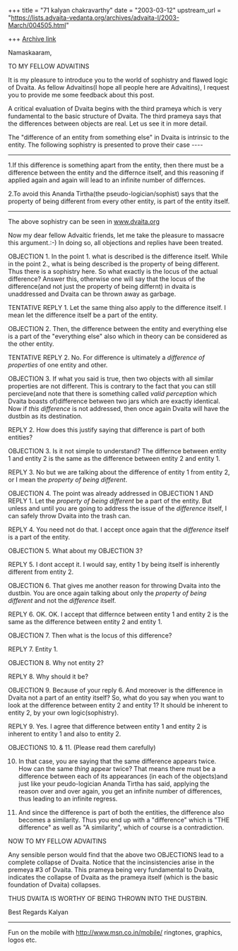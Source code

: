+++
title = "71 kalyan chakravarthy"
date = "2003-03-12"
upstream_url = "https://lists.advaita-vedanta.org/archives/advaita-l/2003-March/004505.html"

+++
[Archive link](https://lists.advaita-vedanta.org/archives/advaita-l/2003-March/004505.html)

Namaskaaram,

TO MY FELLOW ADVAITINS

It is my pleasure to introduce you to the world of sophistry and flawed
logic of Dvaita. As fellow Advaitins(I hope all people here are Advaitins),
I request you to provide me some feedback about this post.

A critical evaluation of Dvaita begins with the third prameya which is very
fundamental to the basic structure of Dvaita. The third prameya says that
the differences between objects are real. Let us see it in more detail.

The "difference of an entity from something else" in Dvaita is intrinsic to
the entity. The following sophistry is presented to prove their case ----

************************************************************************
1.If this difference is something apart from the entity, then there must be
a difference between the entity and the differnce itself, and this reasoning
if applied again and again will lead to an infinite number of differnces.

2.To avoid this Ananda Tirtha(the pseudo-logician/sophist) says that the
property of being different from every other entity, is part of the entity
itself.
************************************************************************

The above sophistry can be seen in www.dvaita.org

Now my dear fellow Advaitic friends, let me take the pleasure to massacre
this argument.:-) In doing so, all objections and replies have been treated.

OBJECTION 1.
In the point 1. what is described is the difference itself. While in the
point 2., what is being described is the property of being different. Thus
there is a sophistry here. So what exactly is the locus of the actual
difference? Answer this, otherwise one will say that the locus of the
difference(and not just the property of being differnt) in dvaita is
unaddressed and Dvaita can be thrown away as garbage.

TENTATIVE REPLY 1.
Let the same thing also apply to the difference itself. I mean let the
difference itself be a part of the entity.

OBJECTION 2.
Then, the difference between the entity and everything else is a part of the
"everything else" also which in theory can be considered as the other
entity.

TENTATIVE REPLY 2.
No. For difference is ultimately a *difference of properties* of one entity
and other.

OBJECTION 3.
If what you said is true, then two objects with all similar properties are
not different. This is contrary to the fact that you can still percieve(and
note that there is something called *valid perception* which Dvaita boasts
of)difference between two jars which are exactly identical. Now if *this
difference* is not addressed, then once again Dvaita will have the dustbin
as its destination.

REPLY 2.
How does this justify saying that difference is part of both entities?

OBJECTION 3.
Is it not simple to understand? The differnce between entity 1 and entity 2
is the same as the difference between entity 2 and entity 1.

REPLY 3.
No but we are talking about the difference of entity 1 from entity 2, or I
mean the *property of being different*.

OBJECTION 4.
The point was already addressed in OBJECTION 1 AND REPLY 1. Let the
*property of being different* be a part of the entity. But unless and until
you are going to address the issue of the *difference* itself, I can safely
throw Dvaita into the trash can.

REPLY 4.
You need not do that. I accept once again that the *difference* itself is a
part of the entity.

OBJECTION 5.
What about my OBJECTION 3?

REPLY 5.
I dont accept it. I would say, entity 1 by being itself is inherently
different from entity 2.

OBJECTION 6.
That gives me another reason for throwing Dvaita into the dustbin. You are
once again talking about only the *property of being different* and not the
*difference* itself.

REPLY 6.
OK. OK. I accept that differnce between entity 1 and entity 2 is the same as
the difference between entity 2 and entity 1.

OBJECTION 7.
Then what is the locus of this difference?

REPLY 7.
Entity 1.

OBJECTION 8.
Why not entity 2?

REPLY 8.
Why should it be?

OBJECTION 9.
Because of your reply 6. And moreover is the difference in Dvaita  not a
part of an entity itself? So, what do you say when you want to look at the
difference between entity 2 and entity 1? It should be inherent to entity 2,
by your own logic(sophistry).

REPLY 9.
Yes. I agree that difference between entity 1 and entity 2 is inherent to
entity 1 and also to entity 2.

OBJECTIONS 10. & 11. (Please read them carefully)

10. In that case, you are saying that the same difference appears twice. How
can the same *thing* appear twice? That means there must be a difference
between each of its appearances (in each of the objects)and just like your
peudo-logician Ananda Tirtha has said, applying the reason over and over
again, you get an infinite number of differences, thus leading to an
infinite regress.

11. And since the difference is part of both the entities, the difference
also becomes a similarity. Thus you end up with a "difference" which is "THE
difference" as well as "A similarity", which of course is a contradiction.


NOW TO MY FELLOW ADVAITINS

Any sensible person would find that the above two OBJECTIONS lead to a
complete collapse of Dvaita. Notice that the incinsistencies arise in the
premeya #3 of Dvaita. This prameya being very fundamental to Dvaita,
indicates the collapse of Dvaita as the prameya itself (which is the basic
foundation of Dvaita) collapses.

THUS DVAITA IS WORTHY OF BEING THROWN INTO THE DUSTBIN.

Best Regards
Kalyan









_________________________________________________________________
Fun on the mobile with http://www.msn.co.in/mobile/ ringtones, graphics,
logos etc.

